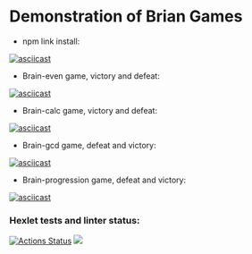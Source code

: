 # Demonstration of Brian Games


* npm link install:

[![asciicast](https://asciinema.org/a/hlkda6jNRvsah07Teb15sb3mo.svg)](https://asciinema.org/a/hlkda6jNRvsah07Teb15sb3mo)

* Brain-even game, victory and defeat:

[![asciicast](https://asciinema.org/a/8AYJMtcFxEj9VLEQSgc6cVzqY.svg)](https://asciinema.org/a/8AYJMtcFxEj9VLEQSgc6cVzqY)

* Brain-calc game, victory and defeat:

[![asciicast](https://asciinema.org/a/ndzk3x8NPv2HrJKtydlGsgnVm.svg)](https://asciinema.org/a/ndzk3x8NPv2HrJKtydlGsgnVm)

* Brain-gcd game, defeat and victory:

[![asciicast](https://asciinema.org/a/C3bpOlgZqw9lZc2fTZRWgUJHl.svg)](https://asciinema.org/a/C3bpOlgZqw9lZc2fTZRWgUJHl)

* Brain-progression game, defeat and victory:

[![asciicast](https://asciinema.org/a/gnnzmfr1NBXOq2fnJkT4fV38R.svg)](https://asciinema.org/a/gnnzmfr1NBXOq2fnJkT4fV38R)

### Hexlet tests and linter status:
[![Actions Status](https://github.com/Lokstar-Ugar/frontend-project-44/actions/workflows/hexlet-check.yml/badge.svg)](https://github.com/Lokstar-Ugar/frontend-project-44/actions)
<a href="https://codeclimate.com/github/Lokstar-Ugar/frontend-project-44/maintainability"><img src="https://api.codeclimate.com/v1/badges/e6911bd9091d782e90f6/maintainability" /></a>
